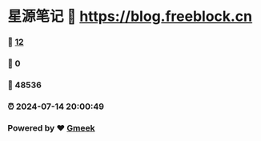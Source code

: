 # 星源笔记 :link: https://blog.freeblock.cn 
### :page_facing_up: [12](https://blog.freeblock.cn/tag.html) 
### :speech_balloon: 0 
### :hibiscus: 48536 
### :alarm_clock: 2024-07-14 20:00:49 
### Powered by :heart: [Gmeek](https://github.com/Meekdai/Gmeek)
